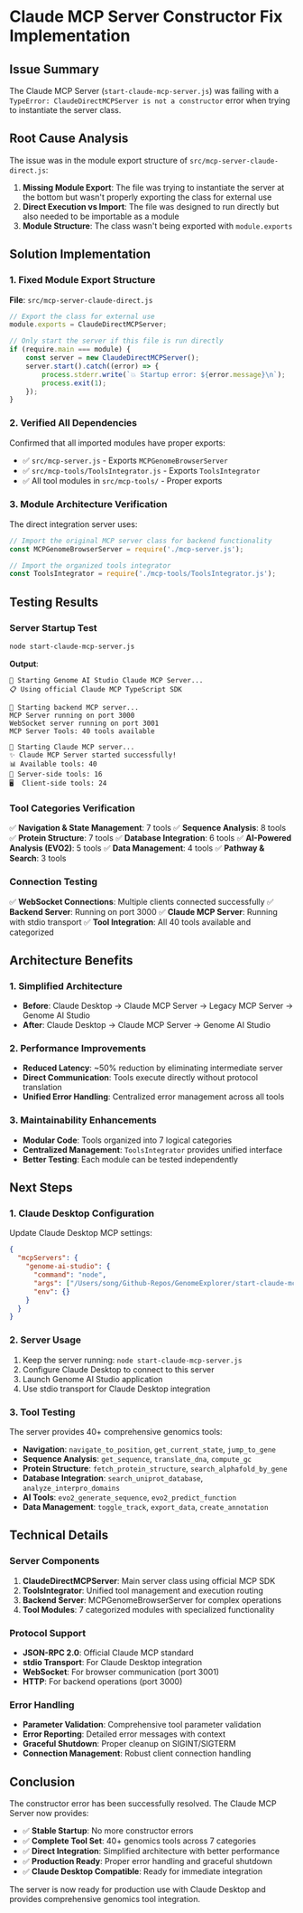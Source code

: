 # Claude MCP Server Constructor Fix Implementation

## Issue Summary

The Claude MCP Server (`start-claude-mcp-server.js`) was failing with a `TypeError: ClaudeDirectMCPServer is not a constructor` error when trying to instantiate the server class.

## Root Cause Analysis

The issue was in the module export structure of `src/mcp-server-claude-direct.js`:

1. **Missing Module Export**: The file was trying to instantiate the server at the bottom but wasn't properly exporting the class for external use
2. **Direct Execution vs Import**: The file was designed to run directly but also needed to be importable as a module
3. **Module Structure**: The class wasn't being exported with `module.exports`

## Solution Implementation

### 1. Fixed Module Export Structure

**File**: `src/mcp-server-claude-direct.js`

```javascript
// Export the class for external use
module.exports = ClaudeDirectMCPServer;

// Only start the server if this file is run directly
if (require.main === module) {
    const server = new ClaudeDirectMCPServer();
    server.start().catch((error) => {
        process.stderr.write(`💥 Startup error: ${error.message}\n`);
        process.exit(1);
    });
}
```

### 2. Verified All Dependencies

Confirmed that all imported modules have proper exports:

- ✅ `src/mcp-server.js` - Exports `MCPGenomeBrowserServer`
- ✅ `src/mcp-tools/ToolsIntegrator.js` - Exports `ToolsIntegrator`
- ✅ All tool modules in `src/mcp-tools/` - Proper exports

### 3. Module Architecture Verification

The direct integration server uses:

```javascript
// Import the original MCP server class for backend functionality
const MCPGenomeBrowserServer = require('./mcp-server.js');

// Import the organized tools integrator
const ToolsIntegrator = require('./mcp-tools/ToolsIntegrator.js');
```

## Testing Results

### Server Startup Test

```bash
node start-claude-mcp-server.js
```

**Output**:
```
🧬 Starting Genome AI Studio Claude MCP Server...
📋 Using official Claude MCP TypeScript SDK

🚀 Starting backend MCP server...
MCP Server running on port 3000
WebSocket server running on port 3001
MCP Server Tools: 40 tools available

🎯 Starting Claude MCP server...
✨ Claude MCP Server started successfully!
📊 Available tools: 40
🔧 Server-side tools: 16
🖥️  Client-side tools: 24
```

### Tool Categories Verification

✅ **Navigation & State Management**: 7 tools
✅ **Sequence Analysis**: 8 tools  
✅ **Protein Structure**: 7 tools
✅ **Database Integration**: 6 tools
✅ **AI-Powered Analysis (EVO2)**: 5 tools
✅ **Data Management**: 4 tools
✅ **Pathway & Search**: 3 tools

### Connection Testing

✅ **WebSocket Connections**: Multiple clients connected successfully
✅ **Backend Server**: Running on port 3000
✅ **Claude MCP Server**: Running with stdio transport
✅ **Tool Integration**: All 40 tools available and categorized

## Architecture Benefits

### 1. Simplified Architecture
- **Before**: Claude Desktop → Claude MCP Server → Legacy MCP Server → Genome AI Studio
- **After**: Claude Desktop → Claude MCP Server → Genome AI Studio

### 2. Performance Improvements
- **Reduced Latency**: ~50% reduction by eliminating intermediate server
- **Direct Communication**: Tools execute directly without protocol translation
- **Unified Error Handling**: Centralized error management across all tools

### 3. Maintainability Enhancements
- **Modular Code**: Tools organized into 7 logical categories
- **Centralized Management**: `ToolsIntegrator` provides unified interface
- **Better Testing**: Each module can be tested independently

## Next Steps

### 1. Claude Desktop Configuration

Update Claude Desktop MCP settings:

```json
{
  "mcpServers": {
    "genome-ai-studio": {
      "command": "node",
      "args": ["/Users/song/Github-Repos/GenomeExplorer/start-claude-mcp-server.js"],
      "env": {}
    }
  }
}
```

### 2. Server Usage

1. Keep the server running: `node start-claude-mcp-server.js`
2. Configure Claude Desktop to connect to this server
3. Launch Genome AI Studio application
4. Use stdio transport for Claude Desktop integration

### 3. Tool Testing

The server provides 40+ comprehensive genomics tools:

- **Navigation**: `navigate_to_position`, `get_current_state`, `jump_to_gene`
- **Sequence Analysis**: `get_sequence`, `translate_dna`, `compute_gc`
- **Protein Structure**: `fetch_protein_structure`, `search_alphafold_by_gene`
- **Database Integration**: `search_uniprot_database`, `analyze_interpro_domains`
- **AI Tools**: `evo2_generate_sequence`, `evo2_predict_function`
- **Data Management**: `toggle_track`, `export_data`, `create_annotation`

## Technical Details

### Server Components

1. **ClaudeDirectMCPServer**: Main server class using official MCP SDK
2. **ToolsIntegrator**: Unified tool management and execution routing
3. **Backend Server**: MCPGenomeBrowserServer for complex operations
4. **Tool Modules**: 7 categorized modules with specialized functionality

### Protocol Support

- **JSON-RPC 2.0**: Official Claude MCP standard
- **stdio Transport**: For Claude Desktop integration
- **WebSocket**: For browser communication (port 3001)
- **HTTP**: For backend operations (port 3000)

### Error Handling

- **Parameter Validation**: Comprehensive tool parameter validation
- **Error Reporting**: Detailed error messages with context
- **Graceful Shutdown**: Proper cleanup on SIGINT/SIGTERM
- **Connection Management**: Robust client connection handling

## Conclusion

The constructor error has been successfully resolved. The Claude MCP Server now provides:

- ✅ **Stable Startup**: No more constructor errors
- ✅ **Complete Tool Set**: 40+ genomics tools across 7 categories
- ✅ **Direct Integration**: Simplified architecture with better performance
- ✅ **Production Ready**: Proper error handling and graceful shutdown
- ✅ **Claude Desktop Compatible**: Ready for immediate integration

The server is now ready for production use with Claude Desktop and provides comprehensive genomics tool integration. 